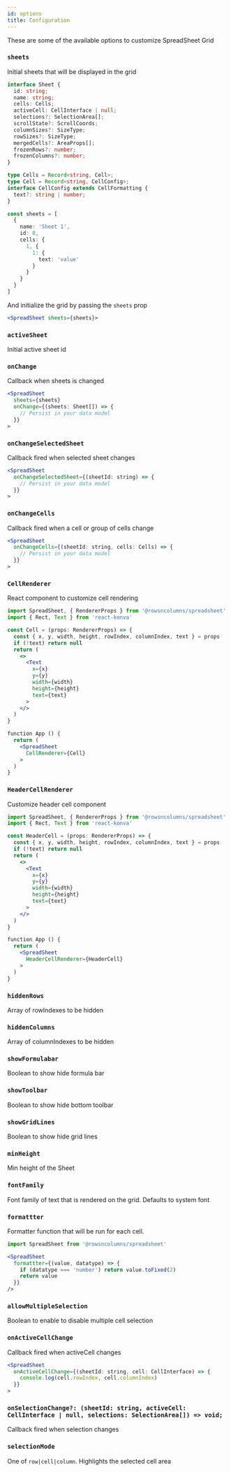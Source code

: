 ```yaml
---
id: options
title: Configuration
---
```


These are some of the available options to customize SpreadSheet Grid

### `sheets`

Initial sheets that will be displayed in the grid

```ts
interface Sheet {
  id: string;
  name: string;
  cells: Cells;
  activeCell: CellInterface | null;
  selections?: SelectionArea[];
  scrollState?: ScrollCoords;
  columnSizes?: SizeType;
  rowSizes?: SizeType;
  mergedCells?: AreaProps[];
  frozenRows?: number;
  frozenColumns?: number;
}

type Cells = Record<string, Cell>;
type Cell = Record<string, CellConfig>;
interface CellConfig extends CellFormatting {
  text?: string | number;
}

const sheets = [
  {
    name: 'Sheet 1',
    id: 0,
    cells: {
      1, {
        1: {
          text: 'value'
        }
      }
    }
  }
]
```

And initialize the grid by passing the `sheets` prop

```jsx
<SpreadSheet sheets={sheets}>
```

### `activeSheet`

Initial active sheet id

### `onChange`

Callback when sheets is changed

```jsx
<SpreadSheet
  sheets={sheets}
  onChange={(sheets: Sheet[]) => {
    // Persist in your data model
  }}
>
```

### `onChangeSelectedSheet`

Callback fired when selected sheet changes

```jsx
<SpreadSheet
  onChangeSelectedSheet={(sheetId: string) => {
    // Persist in your data model
  }}
>
```

### `onChangeCells`

Callback fired when a cell or group of cells change

```jsx
<SpreadSheet
  onChangeCells={(sheetId: string, cells: Cells) => {
    // Persist in your data model
  }}
>
```

### `CellRenderer`

React component to customize cell rendering

```jsx
import SpreadSheet, { RendererProps } from '@rowsncolumns/spreadsheet'
import { Rect, Text } from 'react-konva'

const Cell = (props: RendererProps) => {
  const { x, y, width, height, rowIndex, columnIndex, text } = props
  if (!text) return null
  return (
    <>
      <Text
        x={x}
        y={y}
        width={width}
        height={height}
        text={text}
      >
    </>
  )
}

function App () {
  return (
    <SpreadSheet
      CellRenderer={Cell}
    >
  )
}

```

### `HeaderCellRenderer`

Customize header cell component

```jsx
import SpreadSheet, { RendererProps } from '@rowsncolumns/spreadsheet'
import { Rect, Text } from 'react-konva'

const HeaderCell = (props: RendererProps) => {
  const { x, y, width, height, rowIndex, columnIndex, text } = props
  if (!text) return null
  return (
    <>
      <Text
        x={x}
        y={y}
        width={width}
        height={height}
        text={text}
      >
    </>
  )
}

function App () {
  return (
    <SpreadSheet
      HeaderCellRenderer={HeaderCell}
    >
  )
}

```

### `hiddenRows`

Array of rowIndexes to be hidden

### `hiddenColumns`

Array of columnIndexes to be hidden

### `showFormulabar`

Boolean to show hide formula bar

### `showToolbar`

Boolean to show hide bottom toolbar

### `showGridLines`

Boolean to show hide grid lines

### `minHeight`

Min height of the Sheet

### `fontFamily`

Font family of text that is rendered on the grid. Defaults to system font

### `formattter`

Formatter function that will be run for each cell. 

```jsx
import SpreadSheet from '@rowsncolumns/spreadsheet'

<SpreadSheet
  formattter={(value, datatype) => {
    if (datatype === 'number') return value.toFixed(2)
    return value
  }}
/>
```

### `allowMultipleSelection`

Boolean to enable to disable multiple cell selection

### `onActiveCellChange`

Callback fired when activeCell changes

```jsx
<SpreadSheet
  onActiveCellChange={(sheetId: string, cell: CellInterface) => {
    console.log(cell.rowIndex, cell.columnIndex)
  }}
>
```

### `onSelectionChange?: (sheetId: string, activeCell: CellInterface | null, selections: SelectionArea[]) => void;`

Callback fired when selection changes

### `selectionMode`

One of `row|cell|column`. Highlights the selected cell area